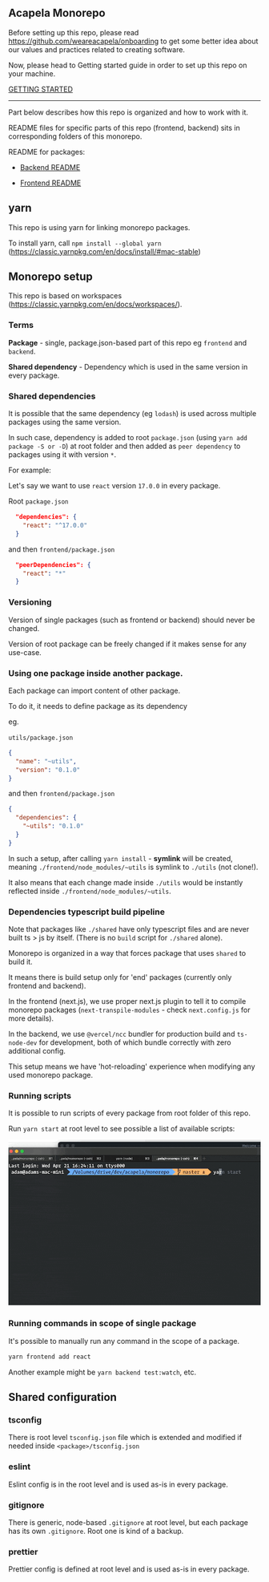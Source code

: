 ## Acapela Monorepo

Before setting up this repo, please read https://github.com/weareacapela/onboarding to get some better idea about our values and practices related to creating software.

Now, please head to Getting started guide in order to set up this repo on your machine.

[GETTING STARTED](./GETTING-STARTED.md)

---

Part below describes how this repo is organized and how to work with it.

README files for specific parts of this repo (frontend, backend) sits in corresponding folders of this monorepo.

README for packages:

- [Backend README](./backend/README.md)

- [Frontend README](./backend/README.md)

## yarn

This repo is using yarn for linking monorepo packages.

To install yarn, call `npm install --global yarn` (https://classic.yarnpkg.com/en/docs/install/#mac-stable)

## Monorepo setup

This repo is based on workspaces (https://classic.yarnpkg.com/en/docs/workspaces/).

### Terms

**Package** - single, package.json-based part of this repo eg `frontend` and `backend`.

**Shared dependency** - Dependency which is used in the same version in every package.

### Shared dependencies

It is possible that the same dependency (eg `lodash`) is used across multiple packages using the same version.

In such case, dependency is added to root `package.json` (using `yarn add package -S or -D`) at root folder and then added as `peer dependency` to packages using it with version `*`.

For example:

Let's say we want to use `react` version `17.0.0` in every package.

Root `package.json`

```json
  "dependencies": {
    "react": "^17.0.0"
  }
```

and then `frontend/package.json`

```json
  "peerDependencies": {
    "react": "*"
  }
```

### Versioning

Version of single packages (such as frontend or backend) should never be changed.

Version of root package can be freely changed if it makes sense for any use-case.

### Using one package inside another package.

Each package can import content of other package.

To do it, it needs to define package as its dependency

eg.

`utils/package.json`

```json
{
  "name": "~utils",
  "version": "0.1.0"
}
```

and then `frontend/package.json`

```json
{
  "dependencies": {
    "~utils": "0.1.0"
  }
}
```

In such a setup, after calling `yarn install` - **symlink** will be created, meaning `./frontend/node_modules/~utils` is symlink to `./utils` (not clone!).

It also means that each change made inside `./utils` would be instantly reflected inside `./frontend/node_modules/~utils`.

### Dependencies typescript build pipeline

Note that packages like `./shared` have only typescript files and are never built ts > js by itself. (There is no `build` script for `./shared` alone).

Monorepo is organized in a way that forces package that uses `shared` to build it.

It means there is build setup only for 'end' packages (currently only frontend and backend).

In the frontend (next.js), we use proper next.js plugin to tell it to compile monorepo packages (`next-transpile-modules` - check `next.config.js` for more details).

In the backend, we use `@vercel/ncc` bundler for production build and `ts-node-dev` for development, both of which bundle correctly with zero additional config.

This setup means we have 'hot-reloading' experience when modifying any used monorepo package.

### Running scripts

It is possible to run scripts of every package from root folder of this repo.

Run `yarn start` at root level to see possible a list of available scripts:

![YARN START](./docs/yarn-start.gif)

### Running commands in scope of single package

It's possible to manually run any command in the scope of a package.

```bash
yarn frontend add react
```

Another example might be `yarn backend test:watch`, etc.

## Shared configuration

### tsconfig

There is root level `tsconfig.json` file which is extended and modified if needed inside `<package>/tsconfig.json`

### eslint

Eslint config is in the root level and is used as-is in every package.

### gitignore

There is generic, node-based `.gitignore` at root level, but each package has its own `.gitignore`. Root one is kind of a backup.

### prettier

Prettier config is defined at root level and is used as-is in every package.
